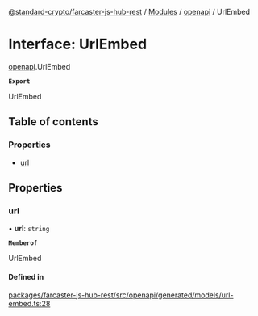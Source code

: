 [@standard-crypto/farcaster-js-hub-rest](../README.md) / [Modules](../modules.md) / [openapi](../modules/openapi.md) / UrlEmbed

# Interface: UrlEmbed

[openapi](../modules/openapi.md).UrlEmbed

**`Export`**

UrlEmbed

## Table of contents

### Properties

- [url](openapi.UrlEmbed.md#url)

## Properties

### url

• **url**: `string`

**`Memberof`**

UrlEmbed

#### Defined in

[packages/farcaster-js-hub-rest/src/openapi/generated/models/url-embed.ts:28](https://github.com/standard-crypto/farcaster-js/blob/main/packages/farcaster-js-hub-rest/src/openapi/generated/models/url-embed.ts#L28)
